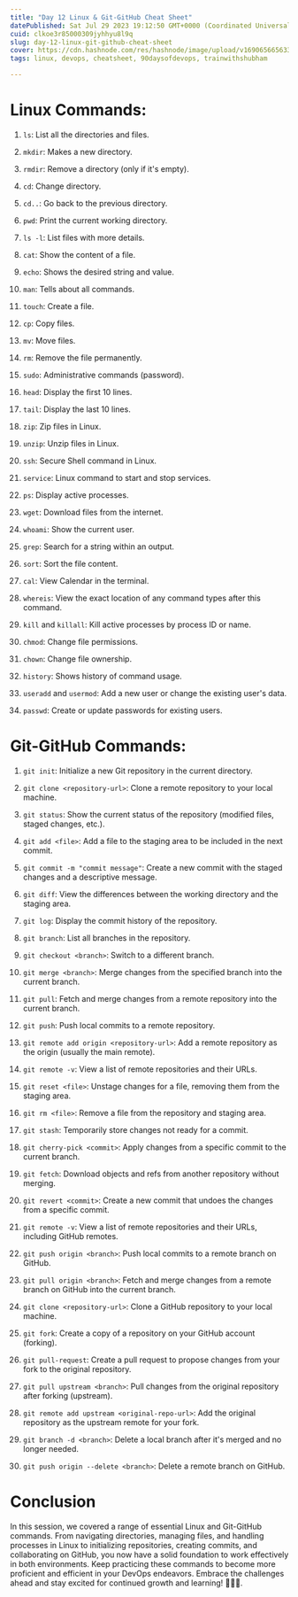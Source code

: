 ```yaml
---
title: "Day 12 Linux & Git-GitHub Cheat Sheet"
datePublished: Sat Jul 29 2023 19:12:50 GMT+0000 (Coordinated Universal Time)
cuid: clkoe3r85000309jyhhyu8l9q
slug: day-12-linux-git-github-cheat-sheet
cover: https://cdn.hashnode.com/res/hashnode/image/upload/v1690656656333/df313450-567c-4582-a343-4c7a264cc910.jpeg
tags: linux, devops, cheatsheet, 90daysofdevops, trainwithshubham

---
```


# Linux Commands:

1. `ls`: List all the directories and files.
    
2. `mkdir`: Makes a new directory.
    
3. `rmdir`: Remove a directory (only if it's empty).
    
4. `cd`: Change directory.
    
5. `cd..`: Go back to the previous directory.
    
6. `pwd`: Print the current working directory.
    
7. `ls -l`: List files with more details.
    
8. `cat`: Show the content of a file.
    
9. `echo`: Shows the desired string and value.
    
10. `man`: Tells about all commands.
    
11. `touch`: Create a file.
    
12. `cp`: Copy files.
    
13. `mv`: Move files.
    
14. `rm`: Remove the file permanently.
    
15. `sudo`: Administrative commands (password).
    
16. `head`: Display the first 10 lines.
    
17. `tail`: Display the last 10 lines.
    
18. `zip`: Zip files in Linux.
    
19. `unzip`: Unzip files in Linux.
    
20. `ssh`: Secure Shell command in Linux.
    
21. `service`: Linux command to start and stop services.
    
22. `ps`: Display active processes.
    
23. `wget`: Download files from the internet.
    
24. `whoami`: Show the current user.
    
25. `grep`: Search for a string within an output.
    
26. `sort`: Sort the file content.
    
27. `cal`: View Calendar in the terminal.
    
28. `whereis`: View the exact location of any command types after this command.
    
29. `kill` and `killall`: Kill active processes by process ID or name.
    
30. `chmod`: Change file permissions.
    
31. `chown`: Change file ownership.
    
32. `history`: Shows history of command usage.
    
33. `useradd` and `usermod`: Add a new user or change the existing user's data.
    
34. `passwd`: Create or update passwords for existing users.
    

# Git-GitHub Commands:

1. `git init`: Initialize a new Git repository in the current directory.
    
2. `git clone <repository-url>`: Clone a remote repository to your local machine.
    
3. `git status`: Show the current status of the repository (modified files, staged changes, etc.).
    
4. `git add <file>`: Add a file to the staging area to be included in the next commit.
    
5. `git commit -m "commit message"`: Create a new commit with the staged changes and a descriptive message.
    
6. `git diff`: View the differences between the working directory and the staging area.
    
7. `git log`: Display the commit history of the repository.
    
8. `git branch`: List all branches in the repository.
    
9. `git checkout <branch>`: Switch to a different branch.
    
10. `git merge <branch>`: Merge changes from the specified branch into the current branch.
    
11. `git pull`: Fetch and merge changes from a remote repository into the current branch.
    
12. `git push`: Push local commits to a remote repository.
    
13. `git remote add origin <repository-url>`: Add a remote repository as the origin (usually the main remote).
    
14. `git remote -v`: View a list of remote repositories and their URLs.
    
15. `git reset <file>`: Unstage changes for a file, removing them from the staging area.
    
16. `git rm <file>`: Remove a file from the repository and staging area.
    
17. `git stash`: Temporarily store changes not ready for a commit.
    
18. `git cherry-pick <commit>`: Apply changes from a specific commit to the current branch.
    
19. `git fetch`: Download objects and refs from another repository without merging.
    
20. `git revert <commit>`: Create a new commit that undoes the changes from a specific commit.
    
21. `git remote -v`: View a list of remote repositories and their URLs, including GitHub remotes.
    
22. `git push origin <branch>`: Push local commits to a remote branch on GitHub.
    
23. `git pull origin <branch>`: Fetch and merge changes from a remote branch on GitHub into the current branch.
    
24. `git clone <repository-url>`: Clone a GitHub repository to your local machine.
    
25. `git fork`: Create a copy of a repository on your GitHub account (forking).
    
26. `git pull-request`: Create a pull request to propose changes from your fork to the original repository.
    
27. `git pull upstream <branch>`: Pull changes from the original repository after forking (upstream).
    
28. `git remote add upstream <original-repo-url>`: Add the original repository as the upstream remote for your fork.
    
29. `git branch -d <branch>`: Delete a local branch after it's merged and no longer needed.
    
30. `git push origin --delete <branch>`: Delete a remote branch on GitHub.
    

# Conclusion

In this session, we covered a range of essential Linux and Git-GitHub commands. From navigating directories, managing files, and handling processes in Linux to initializing repositories, creating commits, and collaborating on GitHub, you now have a solid foundation to work effectively in both environments. Keep practicing these commands to become more proficient and efficient in your DevOps endeavors. Embrace the challenges ahead and stay excited for continued growth and learning! 💪😊🚀.